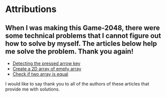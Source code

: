 # Attributions

## When I was making this Game-2048, there were some technical problems that I cannot figure out how to solve by myself. The articles below help me solve the problem. Thank you again!

- [Detecting the pressed arrow key](https://www.geeksforgeeks.org/javascript-detecting-the-pressed-arrow-key/)
- [Create a 2D array of empty array](https://code.likeagirl.io/create-an-array-of-empty-arrays-7ec77edea546)
- [Check if two array is equal](https://flexiple.com/javascript/javascript-array-equality/)

I would like to say thank you to all of the authors of these articles that provide me with solutions.
